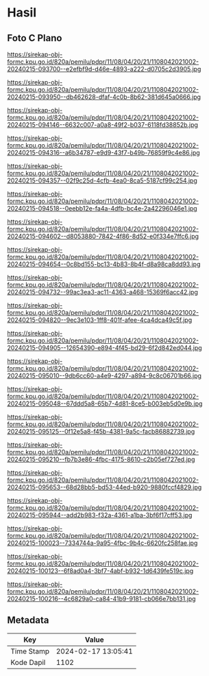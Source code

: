 # Hasil

## Foto C Plano

https://sirekap-obj-formc.kpu.go.id/820a/pemilu/pdpr/11/08/04/20/21/1108042021002-20240215-093700--e2efbf9d-d46e-4893-a222-d0705c2d3905.jpg

https://sirekap-obj-formc.kpu.go.id/820a/pemilu/pdpr/11/08/04/20/21/1108042021002-20240215-093950--db462628-dfaf-4c0b-8b62-381d645a0666.jpg

https://sirekap-obj-formc.kpu.go.id/820a/pemilu/pdpr/11/08/04/20/21/1108042021002-20240215-094146--6632c007-a0a8-49f2-b037-6118fd38852b.jpg

https://sirekap-obj-formc.kpu.go.id/820a/pemilu/pdpr/11/08/04/20/21/1108042021002-20240215-094316--a6b34787-e9d9-43f7-b49b-76859f9c4e86.jpg

https://sirekap-obj-formc.kpu.go.id/820a/pemilu/pdpr/11/08/04/20/21/1108042021002-20240215-094357--02f9c25d-4cfb-4ea0-8ca5-5187cf99c254.jpg

https://sirekap-obj-formc.kpu.go.id/820a/pemilu/pdpr/11/08/04/20/21/1108042021002-20240215-094518--0eebb12e-fa4a-4dfb-bc4e-2a42296046e1.jpg

https://sirekap-obj-formc.kpu.go.id/820a/pemilu/pdpr/11/08/04/20/21/1108042021002-20240215-094602--d8053880-7842-4f86-8d52-e0f334e7ffc6.jpg

https://sirekap-obj-formc.kpu.go.id/820a/pemilu/pdpr/11/08/04/20/21/1108042021002-20240215-094654--0c8bd155-bc13-4b83-8b4f-d8a98ca8dd93.jpg

https://sirekap-obj-formc.kpu.go.id/820a/pemilu/pdpr/11/08/04/20/21/1108042021002-20240215-094732--99ac3ea3-ac11-4363-a468-15369f6acc42.jpg

https://sirekap-obj-formc.kpu.go.id/820a/pemilu/pdpr/11/08/04/20/21/1108042021002-20240215-094820--9ec3e103-1ff8-401f-afee-4ca4dca49c5f.jpg

https://sirekap-obj-formc.kpu.go.id/820a/pemilu/pdpr/11/08/04/20/21/1108042021002-20240215-094905--12654390-e894-4f45-bd29-6f2d842ed044.jpg

https://sirekap-obj-formc.kpu.go.id/820a/pemilu/pdpr/11/08/04/20/21/1108042021002-20240215-095010--9db6cc60-a4e9-4297-a894-9c8c06701b66.jpg

https://sirekap-obj-formc.kpu.go.id/820a/pemilu/pdpr/11/08/04/20/21/1108042021002-20240215-095048--67ddd5a8-65b7-4d81-8ce5-b003eb5d0e9b.jpg

https://sirekap-obj-formc.kpu.go.id/820a/pemilu/pdpr/11/08/04/20/21/1108042021002-20240215-095125--0f12e5a8-f45b-4381-9a5c-facb86882739.jpg

https://sirekap-obj-formc.kpu.go.id/820a/pemilu/pdpr/11/08/04/20/21/1108042021002-20240215-095210--fb7b3e86-4fbc-4175-8610-c2b05ef727ed.jpg

https://sirekap-obj-formc.kpu.go.id/820a/pemilu/pdpr/11/08/04/20/21/1108042021002-20240215-095653--68d28bb5-bd53-44ed-b920-9880fccf4829.jpg

https://sirekap-obj-formc.kpu.go.id/820a/pemilu/pdpr/11/08/04/20/21/1108042021002-20240215-095944--add2b983-f32a-4361-a1ba-3bf6f17cff53.jpg

https://sirekap-obj-formc.kpu.go.id/820a/pemilu/pdpr/11/08/04/20/21/1108042021002-20240215-100023--7334744a-9a95-4fbc-9b4c-6620fc258fae.jpg

https://sirekap-obj-formc.kpu.go.id/820a/pemilu/pdpr/11/08/04/20/21/1108042021002-20240215-100123--6f8ad0a4-3bf7-4abf-b932-1d6439fe519c.jpg

https://sirekap-obj-formc.kpu.go.id/820a/pemilu/pdpr/11/08/04/20/21/1108042021002-20240215-100216--4c6829a0-ca84-41b9-9181-cb066e7bb131.jpg


## Metadata

| Key        | Value               |
| ---------- | ------------------- |
| Time Stamp | 2024-02-17 13:05:41 |
| Kode Dapil | 1102                |



